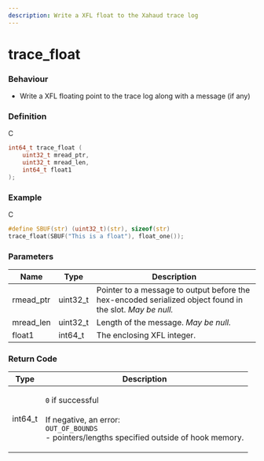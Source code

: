 ```yaml
---
description: Write a XFL float to the Xahaud trace log
---
```


# trace\_float

### Behaviour

* Write a XFL floating point to the trace log along with a message (if any)

### Definition

C

```c
int64_t trace_float (
    uint32_t mread_ptr,
    uint32_t mread_len,
  	int64_t float1 
);
```

### Example

C

```c
#define SBUF(str) (uint32_t)(str), sizeof(str)
trace_float(SBUF("This is a float"), float_one());
```

### Parameters

| Name       | Type      | Description                                                                                               |
| ---------- | --------- | --------------------------------------------------------------------------------------------------------- |
| rmead\_ptr | uint32\_t | Pointer to a message to output before the hex-encoded serialized object found in the slot. _May be null._ |
| mread\_len | uint32\_t | Length of the message. _May be null._                                                                     |
| float1     | int64\_t  | The enclosing XFL integer.                                                                                |

### Return Code

| Type     | Description                                                                                                                                             |
| -------- | ------------------------------------------------------------------------------------------------------------------------------------------------------- |
| int64\_t | <p><code>0</code> if successful<br><br>If negative, an error:<br><code>OUT_OF_BOUNDS</code><br>- pointers/lengths specified outside of hook memory.</p> |

